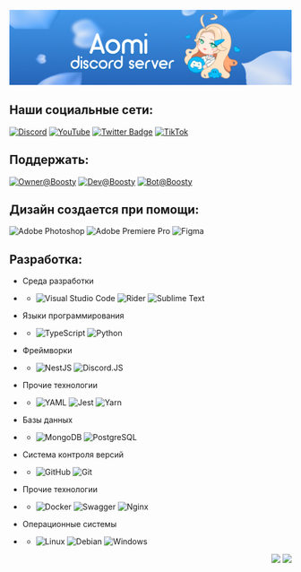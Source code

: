 ![Server Banner](https://raw.githubusercontent.com/Discord-Aomi/.github/master/assets/server-banner.png)

## Наши социальные сети:
[![Discord](https://img.shields.io/badge/Discord-%235865F2.svg?style=flat&logo=discord&logoColor=white)](https://discord.gg/aomi)
[![YouTube](https://img.shields.io/badge/YouTube-%23FF0000.svg?style=flat&logo=YouTube&logoColor=white)](https://www.youtube.com/@NastyaLuw)
[![Twitter Badge](https://img.shields.io/badge/-@Zaykakisu-1ca0f1?style=flat&labelColor=1ca0f1&logo=twitter&logoColor=white&link=https://twitter.com/Zaykakisu)](https://twitter.com/Zaykakisu)
[![TikTok](https://img.shields.io/badge/TikTok-%23000000.svg?style=flat&logo=TikTok&logoColor=white)](https://tiktok.com/@discord_aomi)

## Поддержать:
[![Owner@Boosty](https://img.shields.io/badge/Owner@Boosty-%23F24E1E.svg?style=flat&logo=Boosty&logoColor=white)](tiktok.com/@aomibot)
[![Dev@Boosty](https://img.shields.io/badge/Dev@Boosty-%23F24E1E.svg?style=flat&logo=Boosty&logoColor=white)](tiktok.com/@nastyalove)
[![Bot@Boosty](https://img.shields.io/badge/Bot@Boosty-%23F24E1E.svg?style=flat&logo=Boosty&logoColor=white)](tiktok.com/@aomi)

## Дизайн создается при помощи:
![Adobe Photoshop](https://img.shields.io/badge/adobe%20photoshop-%2331A8FF.svg?style=flat&logo=adobe%20photoshop&logoColor=white)
![Adobe Premiere Pro](https://img.shields.io/badge/Adobe%20Premiere%20Pro-9999FF.svg?style=flat&logo=Adobe%20Premiere%20Pro&logoColor=white)
![Figma](https://img.shields.io/badge/figma-%23F24E1E.svg?style=flat&logo=figma&logoColor=white)

## Разработка:
- Среда разработки
- - ![Visual Studio Code](https://img.shields.io/badge/Visual%20Studio%20Code-0078d7.svg?style=flat&logo=visual-studio-code&logoColor=white)
![Rider](https://img.shields.io/badge/Rider-000000.svg?style=flat&logo=Rider&logoColor=white&color=black&labelColor=crimson)
![Sublime Text](https://img.shields.io/badge/sublime_text-%23575757.svg?style=flat&logo=sublime-text&logoColor=important)

- Языки программирования
- - ![TypeScript](https://img.shields.io/badge/typescript-%23007ACC.svg?style=flat&logo=typescript&logoColor=white)
![Python](https://img.shields.io/badge/python-3670A0?style=flat&logo=python&logoColor=ffdd54)

- Фреймворки
- - ![NestJS](https://img.shields.io/badge/nestjs-%23E0234E.svg?style=flat&logo=nestjs&logoColor=white)
![Discord.JS](https://img.shields.io/badge/discord.js-%232C2F33.svg?style=flat&logo=discord&logoColor=white)

- Прочие технологии
- - ![YAML](https://img.shields.io/badge/yaml-%23ffffff.svg?style=flat&logo=yaml&logoColor=151515)
![Jest](https://img.shields.io/badge/-jest-%23C21325?style=flat&logo=jest&logoColor=white)
![Yarn](https://img.shields.io/badge/yarn-%232C8EBB.svg?style=flat&logo=yarn&logoColor=white)

- Базы данных
- - ![MongoDB](https://img.shields.io/badge/MongoDB-23239120?style=flat&logo=MongoDB&logoColor=white)
![PostgreSQL](https://img.shields.io/badge/PostgreSQL-336791?style=flat&logo=postgresql&logoColor=white)

- Система контроля версий
- - ![GitHub](https://img.shields.io/badge/github-%23121011.svg?style=flat&logo=github&logoColor=white)
![Git](https://img.shields.io/badge/git-%23F05033.svg?style=flat&logo=git&logoColor=white)

- Прочие технологии
- - ![Docker](https://img.shields.io/badge/docker-%230db7ed.svg?style=flat&logo=docker&logoColor=white)
![Swagger](https://img.shields.io/badge/-Swagger-%23Clojure?style=flat&logo=swagger&logoColor=white)
![Nginx](https://img.shields.io/badge/nginx-%23009639.svg?style=flat&logo=nginx&logoColor=white)

- Операционные системы
- - ![Linux](https://img.shields.io/badge/Linux-FCC624?style=flat&logo=linux&logoColor=black)
![Debian](https://img.shields.io/badge/Debian-D70A53?style=flat&logo=debian&logoColor=white)
![Windows](https://img.shields.io/badge/Windows-0078D6?style=flat&logo=windows&logoColor=white)

<p align="right">
<img src="https://komarev.com/ghpvc/?username=Discord-Aomi&style=plastic&label=Views"/>
<img src="https://badges.pufler.dev/visits/Discord-Aomi/Discord-Aomi?color=black&logo=github"/>
</p>